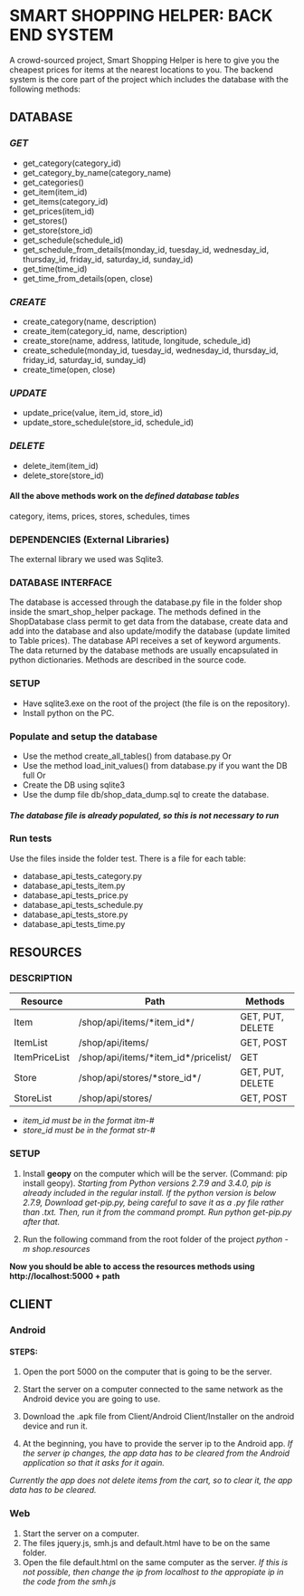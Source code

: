# **SMART SHOPPING HELPER: BACK END SYSTEM**
A crowd-sourced project, Smart Shopping Helper is here to give you the cheapest prices for items at the nearest locations to you. The backend system is the core part of the project which includes the database with the following methods:

## DATABASE

### *GET*
- get_category(category_id)
- get_category_by_name(category_name)
- get_categories()
- get_item(item_id)
- get_items(category_id)
- get_prices(item_id)
- get_stores()
- get_store(store_id)
- get_schedule(schedule_id)
- get_schedule_from_details(monday_id, tuesday_id, wednesday_id, thursday_id, friday_id, saturday_id, sunday_id)
- get_time(time_id)
- get_time_from_details(open, close)

### *CREATE*
- create_category(name, description)
- create_item(category_id, name, description)
- create_store(name, address, latitude, longitude, schedule_id)
- create_schedule(monday_id, tuesday_id, wednesday_id, thursday_id, friday_id, saturday_id, sunday_id)
- create_time(open, close)

### *UPDATE*
- update_price(value, item_id, store_id)
- update_store_schedule(store_id, schedule_id)

### *DELETE*
- delete_item(item_id)
- delete_store(store_id)

#### All the above methods work on the *defined database tables*
category, items, prices, stores, schedules, times

### **DEPENDENCIES** (External Libraries)
The external library we used was Sqlite3.

### **DATABASE INTERFACE**
The database is accessed through the database.py file in the folder shop inside the smart_shop_helper package. The methods defined in the ShopDatabase class permit to get data from the database, create data and add into the database and also update/modify the database (update limited to Table prices). The database API receives a set of keyword arguments.  The data returned by the database methods are usually encapsulated in python dictionaries.  Methods are described in the source code.

### **SETUP**
- Have sqlite3.exe on the root of the project (the file is on the repository).
- Install python on the PC.

### **Populate and setup the database**
- Use the method create_all_tables() from database.py
Or
- Use the method load_init_values() from database.py if you want the DB full
Or
- Create the DB using sqlite3
- Use the dump file db/shop_data_dump.sql to create the database.

#### *The database file is already populated, so this is not necessary to run*

### **Run tests**
Use the files inside the folder test. There is a file for each table:

- database_api_tests_category.py
- database_api_tests_item.py
- database_api_tests_price.py
- database_api_tests_schedule.py
- database_api_tests_store.py
- database_api_tests_time.py

## **RESOURCES**

### **DESCRIPTION**

Resource | Path | Methods
-------- | ---- | -------
Item | /shop/api/items/\*item_id*/ | GET, PUT, DELETE
ItemList | /shop/api/items/ | GET, POST
ItemPriceList | /shop/api/items/\*item_id*/pricelist/ | GET
Store | /shop/api/stores/\*store_id*/ | GET, PUT, DELETE
StoreList | /shop/api/stores/ | GET, POST

- *item_id must be in the format itm-#*  
- *store_id must be in the format str-#*  

### **SETUP**

1. Install **geopy** on the computer which will be the server. (Command: pip install geopy). *Starting from Python versions 2.7.9 and 3.4.0, pip is already included in the regular install. If the python version is below 2.7.9, Download get-pip.py, being careful to save it as a .py file rather than .txt. Then, run it from the command prompt. Run python get-pip.py after that.*

2. Run the following command from the root folder of the project *python -m shop.resources*

**Now you should be able to access the resources methods using http://localhost:5000 + path**

## **CLIENT**

### **Android**

#### STEPS:
1. Open the port 5000 on the computer that is going to be the server.

2. Start the server on a computer connected to the same network as the Android device you are going to use.

3. Download the .apk file from Client/Android Client/Installer on the android device and run it.

4. At the beginning, you have to provide the server ip to the Android app. 
*If the server ip changes, the app data has to be cleared from the Android application so that it asks for it again.*

*Currently the app does not delete items from the cart, so to clear it, the app data has to be cleared.*

### **Web**

1. Start the server on a computer.
2. The files jquery.js, smh.js and default.html have to be on the same folder.
3. Open the file default.html on the same computer as the server. *If this is not possible, then change the ip from localhost to the appropiate ip in the code from the smh.js*
